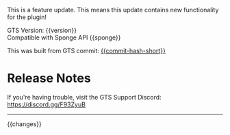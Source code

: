 This is a feature update. This means this update contains new functionality for the plugin!

GTS Version: {{version}}  
Compatible with Sponge API {{sponge}}

This was built from GTS commit: [{{commit-hash-short}}](https://github.com/NickImpact/GTS/commit/{{commit-hash}})

# Release Notes

If you're having trouble, visit the GTS Support Discord: https://discord.gg/F93ZyuB

---

{{changes}}